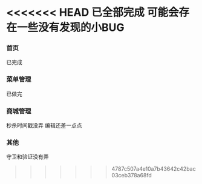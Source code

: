<<<<<<< HEAD
已全部完成  可能会存在一些没有发现的小BUG
=======
### 首页

已完成

### 菜单管理

已做完

### 商城管理

秒杀时间戳没弄 编辑还差一点点

### 其他

守卫和验证没有弄
>>>>>>> 4787c507a4e10a7b43642c42bac03ceb378a68fd
